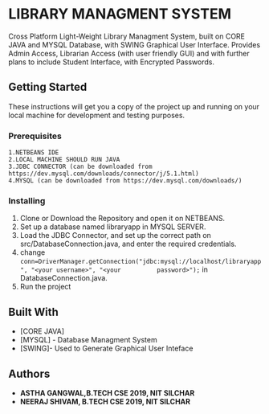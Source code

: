 # LIBRARY MANAGMENT SYSTEM

Cross Platform Light-Weight Library Managment System, built on CORE JAVA and MYSQL Database, with SWING Graphical User Interface. Provides Admin Access, Librarian Access (with user friendly GUI) and with further plans to include Student Interface, with Encrypted Passwords.

## Getting Started

These instructions will get you a copy of the project up and running on your local machine for development and testing purposes. 

### Prerequisites

    1.NETBEANS IDE
    2.LOCAL MACHINE SHOULD RUN JAVA
    3.JDBC CONNECTOR (can be downloaded from https://dev.mysql.com/downloads/connector/j/5.1.html)
    4.MYSQL (can be downloaded from https://dev.mysql.com/downloads/)

### Installing

  1. Clone or Download the Repository and open it on NETBEANS.
  2. Set up a database named libraryapp in MYSQL SERVER.
  3. Load the JDBC Connector, and set up the correct path on src/DatabaseConnection.java, and enter the required credentials.
  4. change ```conn=DriverManager.getConnection("jdbc:mysql://localhost/libraryapp", "<your username>", "<your          password>");```  in DatabaseConnection.java.
  5. Run the project
## Built With

* [CORE JAVA]
* [MYSQL] - Database Managment System
* [SWING]- Used to Generate Graphical User Inteface

## Authors

* **ASTHA GANGWAL,B.TECH CSE 2019, NIT SILCHAR**
* **NEERAJ SHIVAM, B.TECH CSE 2019, NIT SILCHAR**


